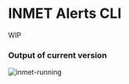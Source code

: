 # INMET Alerts CLI

WIP

### Output of current version


![inmet-running](/assets/Screenshot-inmet-alerts.png)
